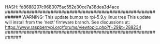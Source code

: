 HASH: fd8688207c9683075ac552e30ce7a38dea3d4ace
##############################################################
WARNING: This update bumps to rpi-5.9.y linux tree
This update will install from the 'next' firmware branch.
See discussions at:
https://www.raspberrypi.org/forums/viewtopic.php?f=29&t=288234
##############################################################
